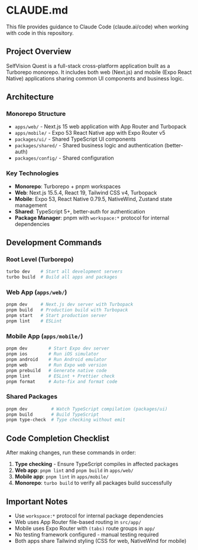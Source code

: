 # CLAUDE.md

This file provides guidance to Claude Code (claude.ai/code) when working with code in this repository.

## Project Overview

SelfVision Quest is a full-stack cross-platform application built as a Turborepo monorepo. It includes both web (Next.js) and mobile (Expo React Native) applications sharing common UI components and business logic.

## Architecture

### Monorepo Structure
- `apps/web/` - Next.js 15 web application with App Router and Turbopack
- `apps/mobile/` - Expo 53 React Native app with Expo Router v5
- `packages/ui/` - Shared TypeScript UI components
- `packages/shared/` - Shared business logic and authentication (better-auth)
- `packages/config/` - Shared configuration

### Key Technologies
- **Monorepo**: Turborepo + pnpm workspaces
- **Web**: Next.js 15.5.4, React 19, Tailwind CSS v4, Turbopack
- **Mobile**: Expo 53, React Native 0.79.5, NativeWind, Zustand state management
- **Shared**: TypeScript 5+, better-auth for authentication
- **Package Manager**: pnpm with `workspace:*` protocol for internal dependencies

## Development Commands

### Root Level (Turborepo)
```bash
turbo dev    # Start all development servers
turbo build  # Build all apps and packages
```

### Web App (`apps/web/`)
```bash
pnpm dev     # Next.js dev server with Turbopack
pnpm build   # Production build with Turbopack
pnpm start   # Start production server
pnpm lint    # ESLint
```

### Mobile App (`apps/mobile/`)
```bash
pnpm dev        # Start Expo dev server
pnpm ios        # Run iOS simulator
pnpm android    # Run Android emulator
pnpm web        # Run Expo web version
pnpm prebuild   # Generate native code
pnpm lint       # ESLint + Prettier check
pnpm format     # Auto-fix and format code
```

### Shared Packages
```bash
pnpm dev         # Watch TypeScript compilation (packages/ui)
pnpm build       # Build TypeScript
pnpm type-check  # Type checking without emit
```

## Code Completion Checklist

After making changes, run these commands in order:

1. **Type checking** - Ensure TypeScript compiles in affected packages
2. **Web app**: `pnpm lint` and `pnpm build` in `apps/web/`
3. **Mobile app**: `pnpm lint` in `apps/mobile/`
4. **Monorepo**: `turbo build` to verify all packages build successfully

## Important Notes

- Use `workspace:*` protocol for internal package dependencies
- Web uses App Router file-based routing in `src/app/`
- Mobile uses Expo Router with `(tabs)` route groups in `app/`
- No testing framework configured - manual testing required
- Both apps share Tailwind styling (CSS for web, NativeWind for mobile)
